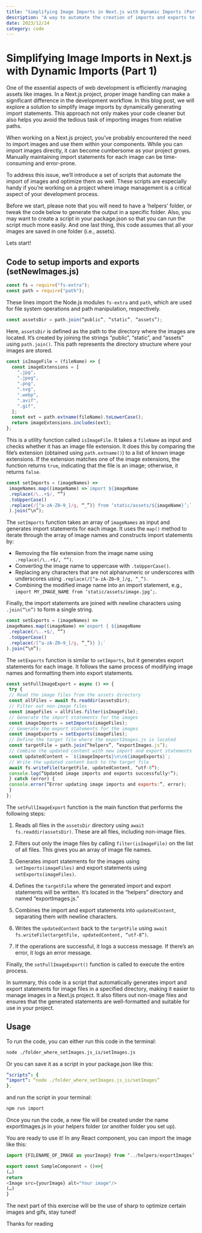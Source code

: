 ```yaml
---
title: "Simplifying Image Imports in Next.js with Dynamic Imports (Part 1)"
description: "A way to automate the creation of imports and exports to handle your newly added images into a repo"
date: 2023/12/24
category: code
---
```


# Simplifying Image Imports in Next.js with Dynamic Imports (Part 1)

One of the essential aspects of web development is efficiently managing assets like images. In a Next.js project, proper image handling can make a significant difference in the development workflow. In this blog post, we will explore a solution to simplify image imports by dynamically generating import statements. This approach not only makes your code cleaner but also helps you avoid the tedious task of importing images from relative paths.

When working on a Next.js project, you’ve probably encountered the need to import images and use them within your components. While you can import images directly, it can become cumbersome as your project grows. Manually maintaining import statements for each image can be time-consuming and error-prone.

To address this issue, we’ll introduce a set of scripts that automate the import of images and optimize them as well. These scripts are especially handy if you’re working on a project where image management is a critical aspect of your development process.

Before we start, please note that you will need to have a ‘helpers’ folder, or tweak the code below to generate the output in a specific folder. Also, you may want to create a script in your package.json so that you can run the script much more easily. And one last thing, this code assumes that all your images are saved in one folder (i.e., assets).

Lets start!

## Code to setup imports and exports (setNewImages.js)

```javascript
const fs = require("fs-extra");
const path = require("path");
```

These lines import the Node.js modules `fs-extra` and `path`, which are used for file system operations and path manipulation, respectively.

```javascript
const assetsDir = path.join(“public”, “static”, “assets”);
```

Here, `assetsDir` is defined as the path to the directory where the images are located. It’s created by joining the strings “public”, “static”, and “assets” using `path.join()`. This path represents the directory structure where your images are stored.

```javascript
const isImageFile = (fileName) => {
  const imageExtensions = [
    ".jpg",
    ".jpeg",
    ".png",
    ".svg",
    ".webp",
    ".avif",
    ".gif",
  ];
  const ext = path.extname(fileName).toLowerCase();
  return imageExtensions.includes(ext);
};
```

This is a utility function called `isImageFile`. It takes a `fileName` as input and checks whether it has an image file extension. It does this by comparing the file’s extension (obtained using `path.extname()`) to a list of known image extensions. If the extension matches one of the image extensions, the function returns `true`, indicating that the file is an image; otherwise, it returns `false`.

```javascript
const setImports = (imageNames) =>
 imageNames.map((imageName) =>`import ${imageName
 .replace(/\..+$/, “”)
 .toUpperCase()
 .replace(/[^a-zA-Z0–9_]/g, “_”)} from ‘static/assets/${imageName}’;`
 ).join(“\n”);
```

The `setImports` function takes an array of `imageNames` as input and generates import statements for each image. It uses the `map()` method to iterate through the array of image names and constructs import statements by:

- Removing the file extension from the image name using `.replace(/\..+$/, “”)`.
- Converting the image name to uppercase with `.toUpperCase()`.
- Replacing any characters that are not alphanumeric or underscores with underscores using `.replace(/[^a-zA-Z0–9_]/g, “_”)`.
- Combining the modified image name into an import statement, e.g., `import MY_IMAGE_NAME from ‘static/assets/image.jpg’;`.

Finally, the import statements are joined with newline characters using `.join(“\n”)` to form a single string.

```javascript
const setExports = (imageNames) =>
imageNames.map((imageName) =>`export { ${imageName
 .replace(/\..+$/, “”)
 .toUpperCase()
 .replace(/[^a-zA-Z0–9_]/g, “_”)} };`
).join(“\n”);
```

The `setExports` function is similar to `setImports`, but it generates export statements for each image. It follows the same process of modifying image names and formatting them into export statements.

```javascript
const setFullImageExport = async () => {
 try {
 // Read the image files from the assets directory
 const allFiles = await fs.readdir(assetsDir);
 // Filter out non-image files
 const imageFiles = allFiles.filter(isImageFile);
 // Generate the import statements for the images
 const imageImports = setImports(imageFiles);
 // Generate the export statements for the images
 const imageExports = setExports(imageFiles);
 // Define the target file where the exportImages.js is located
 const targetFile = path.join(“helpers”, “exportImages.js”);
 // Combine the updated content with new import and export statements
 const updatedContent = `${imageImports}\n\n${imageExports}`;
 // Write the updated content back to the target file
 await fs.writeFile(targetFile, updatedContent, “utf-8”);
 console.log(“Updated image imports and exports successfully!”);
 } catch (error) {
 console.error(“Error updating image imports and exports:”, error);
 }
};
```

The `setFullImageExport` function is the main function that performs the following steps:

1. Reads all files in the `assetsDir` directory using `await fs.readdir(assetsDir)`. These are all files, including non-image files.

2. Filters out only the image files by calling `filter(isImageFile)` on the list of all files. This gives you an array of image file names.

3. Generates import statements for the images using `setImports(imageFiles)` and export statements using `setExports(imageFiles)`.

4. Defines the `targetFile` where the generated import and export statements will be written. It’s located in the “helpers” directory and named “exportImages.js.”

5. Combines the import and export statements into `updatedContent`, separating them with newline characters.

6. Writes the `updatedContent` back to the `targetFile` using `await fs.writeFile(targetFile, updatedContent, “utf-8”)`.

7. If the operations are successful, it logs a success message. If there’s an error, it logs an error message.

Finally, the `setFullImageExport()` function is called to execute the entire process.

In summary, this code is a script that automatically generates import and export statements for image files in a specified directory, making it easier to manage images in a Next.js project. It also filters out non-image files and ensures that the generated statements are well-formatted and suitable for use in your project.

## Usage

To run the code, you can either run this code in the terminal:

```bash
node ./folder_where_setImages.js_is/setImages.js
```

Or you can save it as a script in your package.json like this:

```yaml
“scripts”: {
“import”: “node ./folder_where_setImages.js_is/setImages”
},
```

and run the script in your terminal:

```bash
npm run import
```

Once you run the code, a new file will be created under the name exportImages.js in your helpers folder (or another folder you set up).

You are ready to use it! In any React component, you can import the image like this:

```javascript
import {FILENAME_OF_IMAGE as yourImage} from ‘../helpers/exportImages’

export const SampleComponent = ()=>{
(…)
return
<Image src={yourImage} alt="Your image"/>
(…)
}
```

The next part of this exercise will be the use of sharp to optimize certain images and gifs, stay tuned!

Thanks for reading
